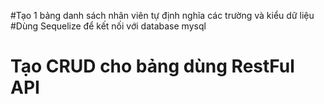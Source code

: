 #Tạo 1 bảng danh sách nhân viên tự định nghĩa các trường và kiểu dữ liệu
#Dùng Sequelize để kết nối với database mysql
# Tạo CRUD cho bảng dùng RestFul API
